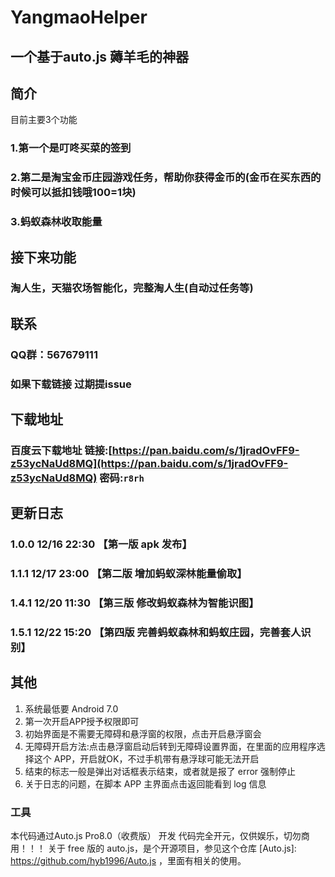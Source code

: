 # YangmaoHelper

## 一个基于auto.js 薅羊毛的神器

## 简介

目前主要3个功能

### 1.第一个是叮咚买菜的签到
### 2.第二是淘宝金币庄园游戏任务，帮助你获得金币的(金币在买东西的时候可以抵扣钱哦100=1块)
### 3.蚂蚁森林收取能量

## 接下来功能
### 淘人生，天猫农场智能化，完整淘人生(自动过任务等)

## 联系
### QQ群：567679111
### 如果下载链接 过期提issue

## 下载地址
### 百度云下载地址 链接:[https://pan.baidu.com/s/1jradOvFF9-z53ycNaUd8MQ](https://pan.baidu.com/s/1jradOvFF9-z53ycNaUd8MQ)  密码:`r8rh`

## 更新日志
### 1.0.0 12/16 22:30 【第一版 apk 发布】
### 1.1.1 12/17 23:00 【第二版 增加蚂蚁深林能量偷取】
### 1.4.1 12/20 11:30 【第三版 修改蚂蚁森林为智能识图】
### 1.5.1 12/22 15:20 【第四版 完善蚂蚁森林和蚂蚁庄园，完善套人识别】

## 其他

1. 系统最低要 Android 7.0
2. 第一次开启APP授予权限即可
3. 初始界面是不需要无障碍和悬浮窗的权限，点击开启悬浮窗会
4. 无障碍开启方法:点击悬浮窗启动后转到无障碍设置界面，在里面的应用程序选择这个 APP，开启就OK，不过手机带有悬浮球可能无法开启
5. 结束的标志一般是弹出对话框表示结束，或者就是报了 error 强制停止
6. 关于日志的问题，在脚本 APP 主界面点击返回能看到 log 信息

### 工具
本代码通过Auto.js Pro8.0（收费版） 开发 代码完全开元，仅供娱乐，切勿商用！！！
关于 free 版的 auto.js，是个开源项目，参见这个仓库 [Auto.js]: https://github.com/hyb1996/Auto.js ，里面有相关的使用。

